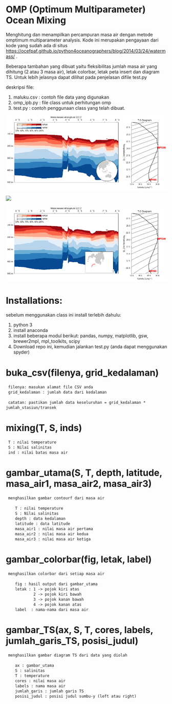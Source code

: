 # OMP (Optimum Multiparameter) Ocean Mixing
Menghitung dan menampilkan percampuran masa air dengan metode omptimum multiparameter analysis. Kode ini merupakan pengayaan dari kode yang sudah ada di situs  https://ocefpaf.github.io/python4oceanographers/blog/2014/03/24/watermass/ .

Beberapa tambahan yang dibuat yaitu fleksibilitas jumlah masa air yang dihitung (2 atau 3 masa air), letak colorbar, letak peta insert dan diagram TS. Untuk lebih jelasnya dapat dilihat pada penjelasan difile test.py

deskripsi file:
1. maluku.csv : contoh file data yang digunakan
2. omp_ipb.py : file class untuk perhitungan omp
3. test.py    : contoh penggunaan class yang telah dibuat.

![](https://github.com/iqbal-ipb/OMP-Ocean-Mixing/blob/master/globe_map.png)

![](https://github.com/iqbalipb/OMP-Ocean-Mixing/blob/master/omp_maluku.png)

![](https://github.com/iqbal-ipb/OMP-Ocean-Mixing/blob/master/Sulawesi_North.png)

# Installations:
sebelum menggunakan class ini install terlebih dahulu:
1. python 3
2. install anaconda
3. install beberapa modul berikut: pandas, numpy, matplotlib, gsw, brewer2mpl, mpl_toolkits, scipy
4. Download repo ini, kemudian jalankan test.py (anda dapat menggunakan spyder)

  # buka_csv(filenya, grid_kedalaman)
 
     filenya: masukan alamat file CSV anda
     grid_kedalaman : jumlah data dari kedalaman
     
     catatan: pastikan jumlah data keseluruhan = grid_kedalaman * jumlah_stasiun/transek
 
   # mixing(T, S, inds)
   
     T : nilai temperature
     S : Nilai salinitas
     ind : nilai batas masa air
     
   # gambar_utama(S, T, depth, latitude, masa_air1, masa_air2, masa_air3)
     menghasilkan gambar contourf dari masa air
     
        T : nilai temperature
        S : Nilai salinitas
        depth : data kedalaman
        latitude : data latitude
        masa_air1 : nilai masa air pertama
        masa_air2 : nilai masa air kedua
        masa_air3 : nilai masa air ketiga
       
   # gambar_colorbar(fig, letak, label)
     menghasilkan colorbar dari setiap masa air
     
        fig : hasil output dari gambar_utama
        letak : 1 -> pojok kiri atas
                2 -> pojok kiri bawah
                3 -> pojok kanan bawah
                4 -> pojok kanan atas
        label  : nama-nama dari masa air
        
   # gambar_TS(ax, S, T, cores, labels, jumlah_garis_TS, posisi_judul)
     menghasilkan gambar diagram TS dari data yang diolah
     
        ax : gambar_utama
        S : salinitas
        T : temperature
        cores : nilai masa air
        labels : nama masa air
        jumlah_garis : jumlah garis TS
        posisi_judul : posisi judul sumbu-y (left atau right)
    
    
